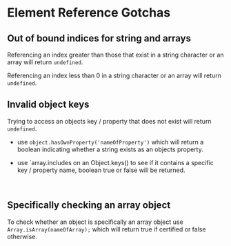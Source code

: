 # Element Reference Gotchas

## Out of bound indices for string and arrays

Referencing an index greater than those that exist in a string character or an array will return `undefined`.

Referencing an index less than 0 in a string character or an array will return `undefined`.

## Invalid object keys

Trying to access an objects key / property that does not exist will return `undefined`. 

- use `object.hasOwnProperty('nameOfProperty')` which will return a boolean indicating whether a string exists as an objects property.

- use `array.includes on an Object.keys() to see if it contains a specific key / property name, boolean true or false will be returned.

<br>

## Specifically checking an array object

To check whether an object is specifically an array object use `Array.isArray(nameOfArray);` which will return true if certified or false otherwise.


